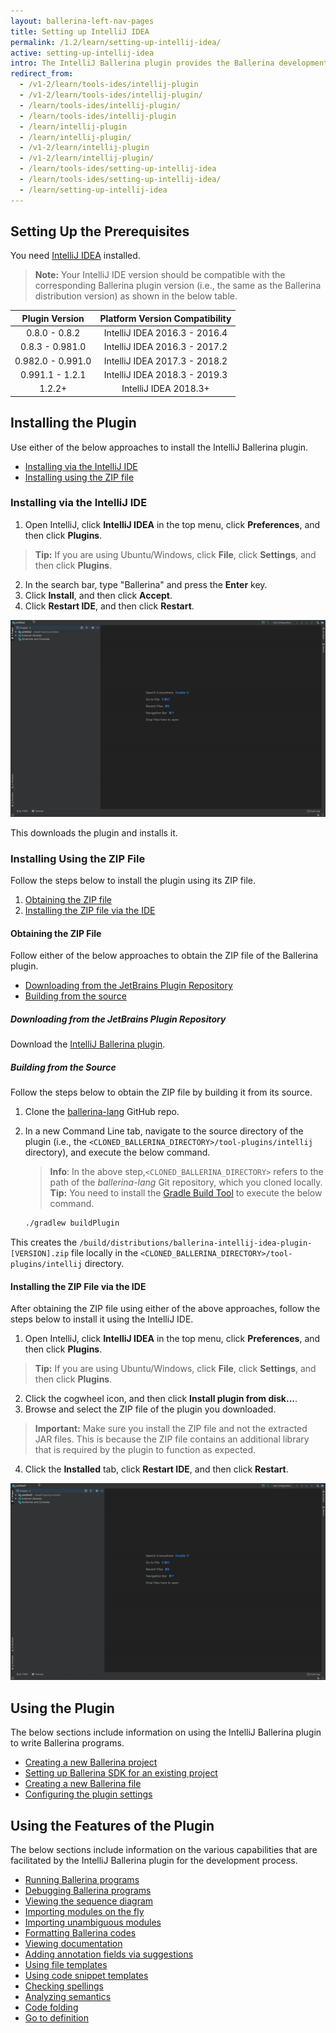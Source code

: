 ```yaml
---
layout: ballerina-left-nav-pages
title: Setting up IntelliJ IDEA
permalink: /1.2/learn/setting-up-intellij-idea/
active: setting-up-intellij-idea
intro: The IntelliJ Ballerina plugin provides the Ballerina development capabilities in IntelliJ IDEA. The below sections include instructions on how to download, install, and use the features of the IntelliJ plugin.
redirect_from:
  - /v1-2/learn/tools-ides/intellij-plugin
  - /v1-2/learn/tools-ides/intellij-plugin/
  - /learn/tools-ides/intellij-plugin/
  - /learn/tools-ides/intellij-plugin
  - /learn/intellij-plugin
  - /learn/intellij-plugin/
  - /v1-2/learn/intellij-plugin
  - /v1-2/learn/intellij-plugin/
  - /learn/tools-ides/setting-up-intellij-idea
  - /learn/tools-ides/setting-up-intellij-idea/
  - /learn/setting-up-intellij-idea
---
```


## Setting Up the Prerequisites

You need [IntelliJ IDEA](https://www.jetbrains.com/idea/download/) installed.

>**Note:** Your IntelliJ IDE version should be compatible with the corresponding Ballerina plugin version (i.e., the same as the Ballerina distribution version) as shown in the below table.

**Plugin Version**|**Platform Version Compatibility**
:-----:|:-----:
0.8.0 - 0.8.2|IntelliJ IDEA 2016.3 - 2016.4
0.8.3 - 0.981.0|IntelliJ IDEA 2016.3 - 2017.2
0.982.0 - 0.991.0|IntelliJ IDEA 2017.3 - 2018.2
0.991.1 - 1.2.1 | IntelliJ IDEA 2018.3 - 2019.3
1.2.2+ | IntelliJ IDEA 2018.3+

## Installing the Plugin

Use either of the below approaches to install the IntelliJ Ballerina plugin.

- [Installing via the IntelliJ IDE](#installing-via-the-intellij-ide)
- [Installing using the ZIP file](#installing-using-the-zip-file)

### Installing via the IntelliJ IDE

1. Open IntelliJ, click **IntelliJ IDEA** in the top menu, click **Preferences**, and then click **Plugins**. 
> **Tip:** If you are using Ubuntu/Windows, click **File**, click **Settings**, and then click **Plugins**.
2. In the search bar, type "Ballerina" and press the **Enter** key. 
3. Click **Install**, and then click **Accept**.
4. Click **Restart IDE**, and then click **Restart**.

![Install the plugin via IntelliJ IDEA](/learn/images/install-plugin-via-intellij.gif)

This downloads the plugin and installs it.

### Installing Using the ZIP File

Follow the steps below to install the plugin using its ZIP file.

1. [Obtaining the ZIP file](#obtaining-the-zip-file)
2. [Installing the ZIP file via the IDE](#installing-the-zip-file-via-the-ide)

#### Obtaining the ZIP File

Follow either of the below approaches to obtain the ZIP file of the Ballerina plugin.

- [Downloading from the JetBrains Plugin Repository](#downloading-from-the-jetbrains-plugin-repository)
- [Building from the source](#building-from-the-source)

##### Downloading from the JetBrains Plugin Repository

Download the [IntelliJ Ballerina plugin](https://plugins.jetbrains.com/plugin/9520-ballerina).


##### Building from the Source

Follow the steps below to obtain the ZIP file by building it from its source.

1. Clone the [ballerina-lang](https://github.com/ballerina-platform/ballerina-lang) GitHub repo.
2. In a new Command Line tab, navigate to the source directory of the plugin (i.e., the `<CLONED_BALLERINA_DIRECTORY>/tool-plugins/intellij` directory), and execute the below command.
    > **Info**: In the above step,`<CLONED_BALLERINA_DIRECTORY>` refers to the path of the *ballerina-lang* Git repository, which you cloned locally. 
    > **Tip:** You need to install the [Gradle Build Tool](https://gradle.org/) to execute the below command.

    ```bash
    ./gradlew buildPlugin
    ```

This creates the `/build/distributions/ballerina-intellij-idea-plugin-[VERSION].zip` file locally in the `<CLONED_BALLERINA_DIRECTORY>/tool-plugins/intellij` directory.

#### Installing the ZIP File via the IDE

After obtaining the ZIP file using either of the above approaches, follow the steps below to install it using the IntelliJ IDE.


1. Open IntelliJ, click **IntelliJ IDEA** in the top menu, click **Preferences**, and then click **Plugins**. 
> **Tip:** If you are using Ubuntu/Windows, click **File**, click **Settings**, and then click **Plugins**.
2. Click the cogwheel icon, and then click **Install plugin from disk...**.
3. Browse and select the ZIP file of the plugin you downloaded.
> **Important:** Make sure you install the ZIP file and not the extracted JAR files. This is because the ZIP file contains an additional library that is required by the plugin to function as expected.
4. Click the **Installed** tab, click **Restart IDE**, and then click **Restart**.

![Install using the Preferences option of the IDE.](/learn/images/install-via-editor-preferences.gif)

## Using the Plugin

The below sections include information on using the IntelliJ Ballerina plugin to write Ballerina programs.

- [Creating a new Ballerina project](/learn/intellij-plugin/using-the-intellij-plugin#creating-a-new-ballerina-project)
- [Setting up Ballerina SDK for an existing project](/learn/intellij-plugin/using-the-intellij-plugin#setting-up-ballerina-sdk-for-an-existing-project)
- [Creating a new Ballerina file](/learn/intellij-plugin/using-the-intellij-plugin#creating-a-new-ballerina-file)
- [Configuring the plugin settings](/learn/intellij-plugin/using-the-intellij-plugin#configuring-the-plugin-settings)

## Using the Features of the Plugin

The below sections include information on the various capabilities that are facilitated by the IntelliJ Ballerina plugin for the development process.

- [Running Ballerina programs](/learn/intellij-plugin/using-intellij-plugin-features#running-ballerina-programs)
- [Debugging Ballerina programs](/learn/intellij-plugin/using-intellij-plugin-features#debugging-ballerina-programs)
- [Viewing the sequence diagram](/learn/intellij-plugin/using-intellij-plugin-features#viewing-the-sequence-diagram)
- [Importing modules on the fly](/learn/intellij-plugin/using-intellij-plugin-features#importing-modules-on-the-fly)
- [Importing unambiguous modules](/learn/intellij-plugin/using-intellij-plugin-features#importing-unambiguous-modules)
- [Formatting Ballerina codes](/learn/intellij-plugin/using-intellij-plugin-features#formatting-ballerina-codes)
- [Viewing documentation](/learn/intellij-plugin/using-intellij-plugin-features#viewing-documentation)
- [Adding annotation fields via suggestions](/learn/intellij-plugin/using-intellij-plugin-features#adding-annotation-fields-via-suggestions)
- [Using file templates](/learn/intellij-plugin/using-intellij-plugin-features#using-file-templates)
- [Using code snippet templates](/learn/intellij-plugin/using-intellij-plugin-features#using-code-snippet-templates)
- [Checking spellings](/learn/intellij-plugin/using-intellij-plugin-features#checking-spellings)
- [Analyzing semantics](/learn/intellij-plugin/using-intellij-plugin-features#analyzing-semantics)
- [Code folding](/learn/intellij-plugin/using-intellij-plugin-features#code-folding)
- [Go to definition](/learn/intellij-plugin/using-intellij-plugin-features#go-to-definition)
